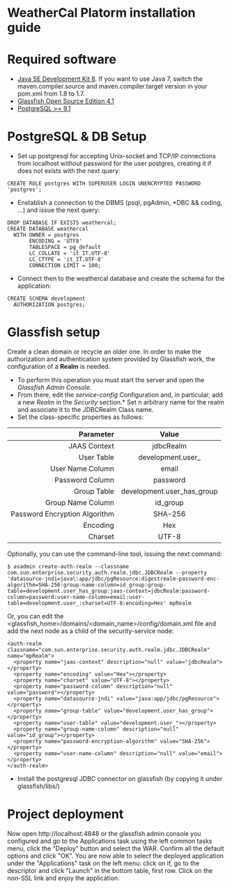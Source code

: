 WeatherCal Platorm installation guide
=======

# Required software
* [Java SE Development Kit 8](http://www.oracle.com/technetwork/java/javase/downloads/jdk8-downloads-2133151.html). If you want to use Java 7, switch the maven.compiler.source and maven.compiler.target version in your pom.xml from 1.8 to 1.7.
* [Glassfish Open Source Edition 4.1](https://glassfish.java.net/download.html)
* [PostgreSQL >= 9.1](http://www.postgresql.org/download/)


# PostgreSQL & DB Setup
* Set up postgresql for accepting Unix-socket and TCP/IP connections from localhost without password for the user postgres, creating it if does not exists with the next query:

```
CREATE ROLE postgres WITH SUPERUSER LOGIN UNENCRYPTED PASSWORD 'postgres';
```
* Enstablish a connection to the DBMS (psql, pgAdmin, *DBC && coding, ...) and issue the next query:

```
DROP DATABASE IF EXISTS weathercal;
CREATE DATABASE weathercal
  WITH OWNER = postgres
       ENCODING = 'UTF8'
       TABLESPACE = pg_default
       LC_COLLATE = 'it_IT.UTF-8'
       LC_CTYPE = 'it_IT.UTF-8'
       CONNECTION LIMIT = 100;
```
* Connect then to the weathercal database and create the schema for the application:

```
CREATE SCHEMA development
  AUTHORIZATION postgres;
```

# Glassfish setup
Create a clean domain or recycle an older one.
In order to make the authorization and authentication system provided by Glassfish work, the configuration of a **Realm** is needed.

* To perform this operation you must start the server and open the *Glassfish Admin Console*.
* From there, edit the *service-config* Configuration and, in particular, add a new *Realm* in the *Security* section.* Set n arbitrary name for the realm and associate it to the JDBCRealm Class name.
* Set the class-specific properties as follows:

| Parameter                     | Value                      |
|------------------------------:|:--------------------------:|
| JAAS Context                  | jdbcRealm                  |
| User Table                    | development.user_          |
| User Name Column              | email                      |
| Password Column               | password                   |
| Group Table                   | development.user_has_group |
| Group Name Column             | id_group                   |
| Password Encryption Algorithm | SHA-256                    |
| Encoding                      | Hex                        |
| Charset                       | UTF-8                      |

Optionally, you can use the command-line tool, issuing the next command:

```
$ asadmin create-auth-realm --classname com.sun.enterprise.security.auth.realm.jdbc.JDBCRealm --property 'datasource-jndi=java\:app/jdbc/pgResource:digestrealm-password-enc-algorithm=SHA-256:group-name-column=id_group:group-table=development.user_has_group:jaas-context=jdbcRealm:password-column=password:user-name-column=email:user-table=development.user_:charset=UTF-8:encoding=Hex' mpRealm
```

Or, you can edit the <glassfish_home>/domains/<domain_name>/config/domain.xml file and add the next node as a child of the security-service node:

```
<auth-realm classname="com.sun.enterprise.security.auth.realm.jdbc.JDBCRealm" name="mpRealm">
  <property name="jaas-context" description="null" value="jdbcRealm"></property>
  <property name="encoding" value="Hex"></property>
  <property name="charset" value="UTF-8"></property>
  <property name="password-column" description="null" value="password"></property>
  <property name="datasource-jndi" value="java:app/jdbc/pgResource"></property>
  <property name="group-table" value="development.user_has_group"></property>
  <property name="user-table" value="development.user_"></property>
  <property name="group-name-column" description="null" value="id_group"></property>
  <property name="password-encryption-algorithm" value="SHA-256"></property>
  <property name="user-name-column" description="null" value="email"></property>
</auth-realm>
```

* Install the postgresql JDBC connector on glassfish (by copying it under glassfish/libs/)

# Project deployment
Now open http://localhost:4848 or the glassfish admin console you configured and go to the Applications task using the left common tasks menu, click the "Deploy" button and select the WAR. Confirm all the default options and click "OK".
You are now able to select the deployed application under the "Applications" task on the left menu: click on if, go to the descriptor and click "Launch" in the bottom table, first row. Click on the non-SSL link and enjoy the application.
